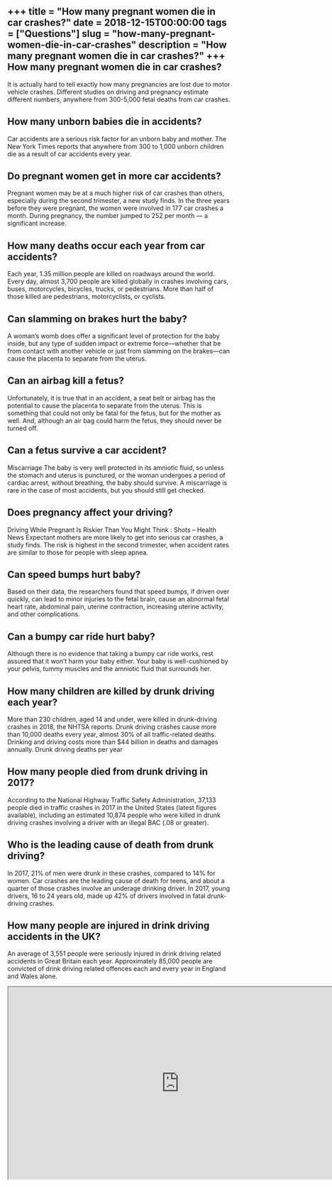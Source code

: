 +++
title = "How many pregnant women die in car crashes?"
date = 2018-12-15T00:00:00
tags = ["Questions"]
slug = "how-many-pregnant-women-die-in-car-crashes"
description = "How many pregnant women die in car crashes?"
+++
How many pregnant women die in car crashes?
-------------------------------------------

It is actually hard to tell exactly how many pregnancies are lost due to motor vehicle crashes. Different studies on driving and pregnancy estimate different numbers, anywhere from 300-5,000 fetal deaths from car crashes.

How many unborn babies die in accidents?
----------------------------------------

Car accidents are a serious risk factor for an unborn baby and mother. The New York Times reports that anywhere from 300 to 1,000 unborn children die as a result of car accidents every year.

Do pregnant women get in more car accidents?
--------------------------------------------

Pregnant women may be at a much higher risk of car crashes than others, especially during the second trimester, a new study finds. In the three years before they were pregnant, the women were involved in 177 car crashes a month. During pregnancy, the number jumped to 252 per month — a significant increase.

How many deaths occur each year from car accidents?
---------------------------------------------------

Each year, 1.35 million people are killed on roadways around the world. Every day, almost 3,700 people are killed globally in crashes involving cars, buses, motorcycles, bicycles, trucks, or pedestrians. More than half of those killed are pedestrians, motorcyclists, or cyclists.

Can slamming on brakes hurt the baby?
-------------------------------------

A woman’s womb does offer a significant level of protection for the baby inside, but any type of sudden impact or extreme force—whether that be from contact with another vehicle or just from slamming on the brakes—can cause the placenta to separate from the uterus.

Can an airbag kill a fetus?
---------------------------

Unfortunately, it is true that in an accident, a seat belt or airbag has the potential to cause the placenta to separate from the uterus. This is something that could not only be fatal for the fetus, but for the mother as well. And, although an air bag could harm the fetus, they should never be turned off.

Can a fetus survive a car accident?
-----------------------------------

Miscarriage The baby is very well protected in its amniotic fluid, so unless the stomach and uterus is punctured, or the woman undergoes a period of cardiac arrest, without breathing, the baby should survive. A miscarriage is rare in the case of most accidents, but you should still get checked.

Does pregnancy affect your driving?
-----------------------------------

Driving While Pregnant Is Riskier Than You Might Think : Shots – Health News Expectant mothers are more likely to get into serious car crashes, a study finds. The risk is highest in the second trimester, when accident rates are similar to those for people with sleep apnea.

Can speed bumps hurt baby?
--------------------------

Based on their data, the researchers found that speed bumps, if driven over quickly, can lead to minor injuries to the fetal brain, cause an abnormal fetal heart rate, abdominal pain, uterine contraction, increasing uterine activity, and other complications.

Can a bumpy car ride hurt baby?
-------------------------------

Although there is no evidence that taking a bumpy car ride works, rest assured that it won’t harm your baby either. Your baby is well-cushioned by your pelvis, tummy muscles and the amniotic fluid that surrounds her.

How many children are killed by drunk driving each year?
--------------------------------------------------------

More than 230 children, aged 14 and under, were killed in drunk-driving crashes in 2018, the NHTSA reports. Drunk driving crashes cause more than 10,000 deaths every year, almost 30% of all traffic-related deaths. Drinking and driving costs more than $44 billion in deaths and damages annually. Drunk driving deaths per year

How many people died from drunk driving in 2017?
------------------------------------------------

According to the National Highway Traffic Safety Administration, 37,133 people died in traffic crashes in 2017 in the United States (latest figures available), including an estimated 10,874 people who were killed in drunk driving crashes involving a driver with an illegal BAC (.08 or greater).

Who is the leading cause of death from drunk driving?
-----------------------------------------------------

In 2017, 21% of men were drunk in these crashes, compared to 14% for women. Car crashes are the leading cause of death for teens, and about a quarter of those crashes involve an underage drinking driver. In 2017, young drivers, 16 to 24 years old, made up 42% of drivers involved in fatal drunk-driving crashes.

How many people are injured in drink driving accidents in the UK?
-----------------------------------------------------------------

An average of 3,551 people were seriously injured in drink driving related accidents in Great Britain each year. Approximately 85,000 people are convicted of drink driving related offences each and every year in England and Wales alone.

<iframe allow="accelerometer; autoplay; clipboard-write; encrypted-media; gyroscope; picture-in-picture" allowfullscreen="" class="__youtube_prefs__  epyt-is-override  no-lazyload" data-no-lazy="1" data-origheight="433" data-origwidth="770" data-skipgform_ajax_framebjll="" height="433" id="_ytid_73874" loading="lazy" src="https://www.youtube.com/embed/dwhQuLVf5V8?enablejsapi=1&autoplay=0&cc_load_policy=0&cc_lang_pref=&iv_load_policy=1&loop=0&modestbranding=0&rel=1&fs=1&playsinline=0&autohide=2&theme=dark&color=red&controls=1&" title="YouTube player" width="770"></iframe>